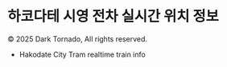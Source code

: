 # 하코다테 시영 전차 실시간 위치 정보
© 2025 Dark Tornado, All rights reserved.

- Hakodate City Tram realtime train info
